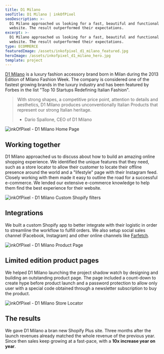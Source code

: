 ```yaml
---
title: D1 Milano
seoTitle: D1 Milano | inkOfPixel
seoDescription: >-
  D1 Milano approached us looking for a fast, beautiful and functional new
  website. The result outperformed their expectations.
excerpt: >-
  D1 Milano approached us looking for a fast, beautiful and functional new
  website. The result outperformed their expectations.
type: ECOMMERCE
featuredImage: /assets/inkofpixel_d1_milano_featured.jpg
heroImage: /assets/inkofpixel_d1_milano_hero.jpg
template: project
---
```

[D1 Milano](https://d1milano.com) is a luxury fashion accessory brand born in Milan during the 2013 Edition of Milano Fashion Week. The company is considered one of the fastest growing brands in the luxury industry and has been featured by Forbes in the list "Top 10 Startups Redefining Italian Fashion".

> With strong shapes, a competitive price point, attention to details and aesthetics, D1 Milano produces unconventionally Italian Products that represent our strong Italian heritage.
>
> * Dario Spallone, CEO of D1 Milano

![inkOfPixel - D1 Milano Home Page](/assets/inkofpixel_d1_milano_hero_website.jpg)

## Working together

D1 Milano approached us to discuss about how to build an amazing online shopping experience. We  identified the unique features that they need, such as a store locator to allow their customer to locate their offline presence around the world and a "lifestyle" page with their Instagram feed. Closely working with them made it easy to outline the road for a successful e-commerce. We lended our extensive e-commerce knowledge to help them find the best experience for their website.

![inkOfPixel - D1 Milano Custom Shopify filters](/assets/inkofpixel_d1_milano_filters.jpg)

## Integrations

We built a custom Shopify app to better integrate with their logistic in order to streamline the workflow to fulfill orders. We also setup social sales channel (Facebook, Instagram) and other online channels like [Farfetch](https://www.farfetch.com/).

![inkOfPixel - D1 Milano Product Page](/assets/inkofpixel_d1_milano_product.jpg)

## Limited edition product pages

We helped D1 Milano launching the project shadow watch by designing and building an outstanding product page. The page included a count-down to create hype before product launch and a password protection to allow only user with a special code obtained through a newsletter subscription to buy the product.

![inkOfPixel - D1 Milano Store Locator](/assets/inkofpixel_d1_milano_store_locator.jpg)

## The results

We gave D1 Milano a bran new Shopify Plus site. Three months after the launch revenues already matched the whole revenue of the previous year. Since then sales keep growing at a fast-pace, with a **10x increase year on year**.
